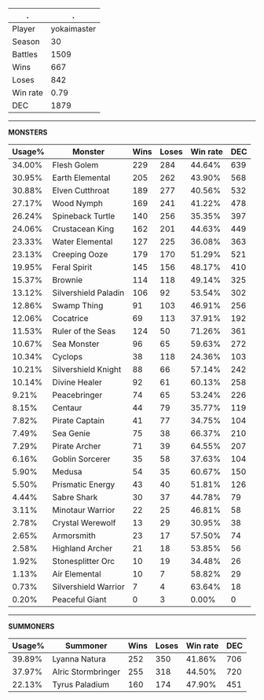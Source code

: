 .|.
|-|-
Player|yokaimaster
Season|30
Battles|1509
Wins|667
Loses|842
Win rate|0.79
DEC|1879

---
**MONSTERS**

Usage%|Monster|Wins|Loses|Win rate|DEC|
-|-|-|-|-|-|
34.00%|Flesh Golem|229|284|44.64%|639|
30.95%|Earth Elemental|205|262|43.90%|568|
30.88%|Elven Cutthroat|189|277|40.56%|532|
27.17%|Wood Nymph|169|241|41.22%|478|
26.24%|Spineback Turtle|140|256|35.35%|397|
24.06%|Crustacean King|162|201|44.63%|449|
23.33%|Water Elemental|127|225|36.08%|363|
23.13%|Creeping Ooze|179|170|51.29%|521|
19.95%|Feral Spirit|145|156|48.17%|410|
15.37%|Brownie|114|118|49.14%|325|
13.12%|Silvershield Paladin|106|92|53.54%|302|
12.86%|Swamp Thing|91|103|46.91%|256|
12.06%|Cocatrice|69|113|37.91%|192|
11.53%|Ruler of the Seas|124|50|71.26%|361|
10.67%|Sea Monster|96|65|59.63%|272|
10.34%|Cyclops|38|118|24.36%|103|
10.21%|Silvershield Knight|88|66|57.14%|242|
10.14%|Divine Healer|92|61|60.13%|258|
9.21%|Peacebringer|74|65|53.24%|226|
8.15%|Centaur|44|79|35.77%|119|
7.82%|Pirate Captain|41|77|34.75%|104|
7.49%|Sea Genie|75|38|66.37%|210|
7.29%|Pirate Archer|71|39|64.55%|207|
6.16%|Goblin Sorcerer|35|58|37.63%|104|
5.90%|Medusa|54|35|60.67%|150|
5.50%|Prismatic Energy|43|40|51.81%|126|
4.44%|Sabre Shark|30|37|44.78%|79|
3.11%|Minotaur Warrior|22|25|46.81%|58|
2.78%|Crystal Werewolf|13|29|30.95%|38|
2.65%|Armorsmith|23|17|57.50%|74|
2.58%|Highland Archer|21|18|53.85%|56|
1.92%|Stonesplitter Orc|10|19|34.48%|26|
1.13%|Air Elemental|10|7|58.82%|29|
0.73%|Silvershield Warrior|7|4|63.64%|18|
0.20%|Peaceful Giant|0|3|0.00%|0|

---
**SUMMONERS**

Usage%|Summoner|Wins|Loses|Win rate|DEC|
-|-|-|-|-|-|
39.89%|Lyanna Natura|252|350|41.86%|706|
37.97%|Alric Stormbringer|255|318|44.50%|720|
22.13%|Tyrus Paladium|160|174|47.90%|451|
